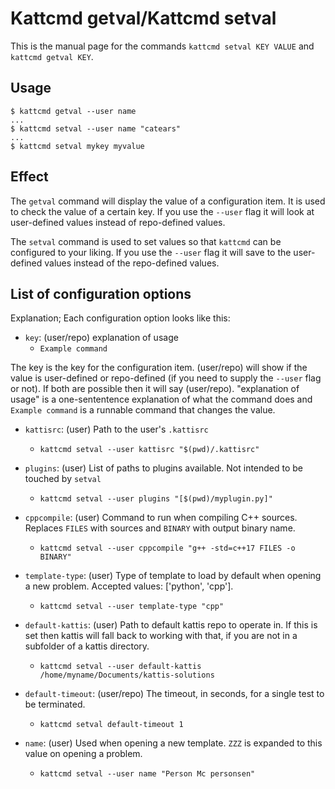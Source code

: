 # Kattcmd getval/Kattcmd setval

This is the manual page for the commands `kattcmd setval KEY VALUE`
and `kattcmd getval KEY`.

## Usage

```
$ kattcmd getval --user name
...
$ kattcmd setval --user name "catears"
...
$ kattcmd setval mykey myvalue
```

## Effect

The `getval` command will display the value of a configuration
item. It is used to check the value of a certain key. If you use the
`--user` flag it will look at user-defined values instead of
repo-defined values.

The `setval` command is used to set values so that `kattcmd` can be
configured to your liking. If you use the `--user` flag it will save
to the user-defined values instead of the repo-defined values.

## List of configuration options

Explanation; Each configuration option looks like this:

* `key`: (user/repo) explanation of usage
  * `Example command`

The key is the key for the configuration item. (user/repo) will show
if the value is user-defined or repo-defined (if you need to supply
the `--user` flag or not). If both are possible then it will say
(user/repo). "explanation of usage" is a one-sententence explanation of
what the command does and `Example command` is a runnable command that
changes the value.

* `kattisrc`: (user) Path to the user's `.kattisrc`
  * `kattcmd setval --user kattisrc "$(pwd)/.kattisrc"`
  
* `plugins`: (user) List of paths to plugins available. Not intended to be touched by `setval`
  * `kattcmd setval --user plugins "[$(pwd)/myplugin.py]"`
  
* `cppcompile`: (user) Command to run when compiling C++ sources. Replaces `FILES` with sources and `BINARY` with output binary name.
  * `kattcmd setval --user cppcompile "g++ -std=c++17 FILES -o BINARY"`
  
* `template-type`: (user) Type of template to load by default when opening a new problem. Accepted values: ['python', 'cpp'].
  * `kattcmd setval --user template-type "cpp"`
  
* `default-kattis`: (user) Path to default kattis repo to operate in. If this is set then kattis will fall back to working with that, if you are not in a subfolder of a kattis directory.
  * `kattcmd setval --user default-kattis /home/myname/Documents/kattis-solutions`
  
* `default-timeout`: (user/repo) The timeout, in seconds, for a single test to be terminated.
  * `kattcmd setval default-timeout 1`
  
* `name`: (user) Used when opening a new template. `ZZZ` is expanded to this value on opening a problem.
  * `kattcmd setval --user name "Person Mc personsen"`
